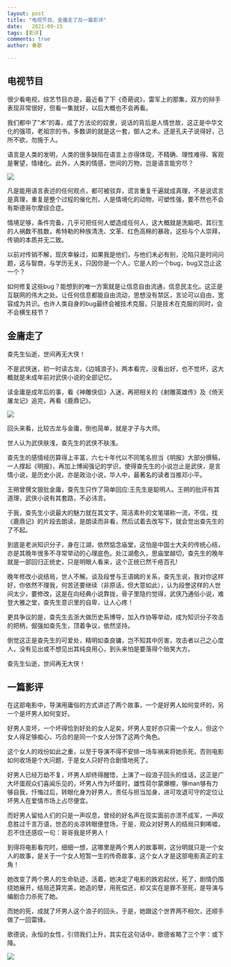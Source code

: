 ```yaml
---
layout: post
title: "电视节目、金庸走了及一篇影评"
date:   2021-09-15
tags: [影评]
comments: true
author: 秦歌

---
```


## 电视节目



很少看电视，综艺节目亦是，最近看了下《奇葩说》，雷军上的那集，双方的辩手表现非常很好，但看一集就好，以后大概也不会再看。

我们都中了”术”的毒，成了方法论的奴隶，说话的背后是人情世故，这正是中华文化的强项，老祖宗的书，多数讲的就是这一套，御人之术。还是孔夫子说得好，己所不欲，勿施于人。

语言是人类的发明，人类的很多缺陷在语言上亦得体现，不精确、理性难得、客观是奢望，情绪化。此外，人类的情感，世间的万物，岂是语言能穷尽？

![](https://raw.githubusercontent.com/jandyxu/jandyxu.github.io/master/images/jyong/%E9%9B%B7%E5%86%9B.jpg)

凡是能用语言表述的任何观点，都可被驳弃，谎言重复千遍就成真理，不是说谎言是真理，重复是整个过程的催化剂，人是情境化的动物，可塑性强，要不然也不会有斯德哥尔摩综合症。

情境足够，条件完备，几乎可把任何人塑造成任何人，这大概就是洗脑吧，其衍生的人祸数不胜数，希特勒的种族清洗、文革、红色高棉的暴政，这些与个人崇拜，传销的本质并无二致。

以前对传销不解，现庆幸躲过，如果我是他们，与他们未必有别，沦陷只是时间问题，这与智商，与学历无关，只因你是一个人，它是人的一个bug，bug又岂止这一个？

如何修复这些bug？能想到的唯一方案就是让信息自由流通，信息民主化。这正是互联网的伟大之处。让任何信息都能自由流动，思想没有禁区，言论可以自由，宽容成为共识。也许人类自身的bug最终会被技术克服，只是技术在克服的同时，会不会横生枝节？



## 金庸走了



查先生仙逝，世间再无大侠！

不是武侠迷，初一时读古龙，《边城浪子》，两本看完，没看出好，也不觉坏，这大概就是未成年前对武侠小说的全部记忆。

读金庸是成年后的事，看《神雕侠侣》入迷，再把相关的《射雕英雄传》及《倚天屠龙记》追完，再看《鹿鼎记》。

![](https://raw.githubusercontent.com/jandyxu/jandyxu.github.io/master/images/jyong/%E9%87%91%E5%BA%B8.jpg)

回头来看，比较古龙与金庸，倒也简单，就是才子与大师。

世人认为武侠肤浅，查先生的武侠不肤浅。

查先生的感情经历算得上丰富，六七十年代以不同笔名担当《明报》大部分撰稿，一人撑起《明报》，再加上博闻强记的学识，使得查先生的小说岂止是武侠，是言情小说，是历史小说，亦是政治小说，华人中，最著名的读者当推邓小平。

王朔曾撰文狠批金庸，查先生只作了简单回应:王先生是聪明人。王朔的批评有其道理，武侠小说有其套路，不必讳言。

于我，查先生小说最大的魅力就在其文字，简洁素朴的文笔堪称一流，不信，找《鹿鼎记》的片段去朗读，是朗读而非看，然后试着去改写下，就会觉出查先生的了不起。

到底是老派知识分子，身在江湖，依然惦念庙堂，这怕是中国士大夫的传统心结，亦是其晚年很多不寻常举动的心理底色。处江湖愈久，思庙堂越切，查先生的晚年就是一部回归正统史，只是明眼人看来，这个正统已然千疮百孔!

晚年修改小说结局，世人不解。谈及段誉与王语嫣的关系，查先生说，我对你这样好，你依然不理我，何苦还要继续（非原话，但大意如此），认为段誉这样的人世间太少，要修改，这是在向经典小说靠拢，骨子里隐约觉得，武侠乃通俗小说，难登大雅之堂，查先生意识里的自卑，让人心疼！

更具争议的是，查先生去浙大做历史系博导，加入作协等举动，成为知识分子攻击的把柄，倔强如查先生，顶着争议，依然坚持。

倒觉这正是查先生的可爱处，精明如查良镛，岂不知其中厉害，攻击者以己之心度人，没有见出或不想见出其纯良用心，到头来怕是要落得个贻笑大方。

查先生仙逝，世间再无大侠！



## 一篇影评



在这部电影中，导演用庸俗的方式讲述了两个故事，一个是好男人如何变坏的，另一个是坏男人如何变好。

好男人变坏，一个坏得恰到好处的女人足矣，坏男人变好亦只需一个女人，但这个女人得足够痴心，巧合的是同一个女人分饰了这两个角色。

这个女人的戏份如此之重，以至于导演不得不安排一场车祸来将她杀死，否则电影如何收场是个大问题，于是女人只好符合剧情地死了。

好男人已经万劫不复，坏男人却终得醒悟，上演了一段浪子回头的佳话，这正是广大坏蛋观众们喜闻乐见的，坏男人作为坏蛋时，雄性荷尔蒙爆棚，够man够有力够自我，忏悔过后，转眼化身为好男人，责任与担当加身，进可攻退可守的定位让坏男人在爱情市场上占尽便宜。

而好男人留给人们的只是一声叹息，曾经的好名声在现实面前亦溃不成军，一声叹息胜过千言万语，世态的炎凉转眼便登场，于是，观众对好男人的结局只剩唏嘘，忍不住还感叹一句：哥哥我是坏男人！

到得将电影看完时，细细一想，这哪里是两个男人的故事啊，这分明就只是一个女人的故事，是关于一个女人短暂一生的传奇故事，这个女人才是这部电影真正的主角！

她改变了两个男人的生命轨迹，活着，她决定了电影的跌宕起伏，死了，剧情仍围绕她展开，结局还算完美，她造的孽，用死偿还，却又实在是罪不至死，是导演与编剧合力杀死了她。

而她的死，成就了坏男人这个浪子的回头，于是，她跟这个世界两不相欠，还顺手做了一回雷锋。

歌德说，永恒的女性，引领我们上升，其实在这句话中，歌德省略了三个字：或下降。

![](https://raw.githubusercontent.com/jandyxu/jandyxu.github.io/master/images/jyong/%E5%B7%A6%E8%80%B3.jpg)
